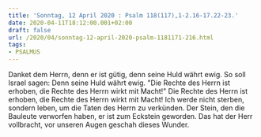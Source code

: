 ```yaml
---
title: 'Sonntag, 12 April 2020 : Psalm 118(117),1-2.16-17.22-23.'
date: 2020-04-11T18:12:00.001+02:00
draft: false
url: /2020/04/sonntag-12-april-2020-psalm-1181171-216.html
tags: 
- PSALMUS
---
```


Danket dem Herrn, denn er ist gütig, denn seine Huld währt ewig. So soll Israel sagen: Denn seine Huld währt ewig. "Die Rechte des Herrn ist erhoben, die Rechte des Herrn wirkt mit Macht!" Die Rechte des Herrn ist erhoben, die Rechte des Herrn wirkt mit Macht! Ich werde nicht sterben, sondern leben, um die Taten des Herrn zu verkünden. Der Stein, den die Bauleute verworfen haben, er ist zum Eckstein geworden. Das hat der Herr vollbracht, vor unseren Augen geschah dieses Wunder.